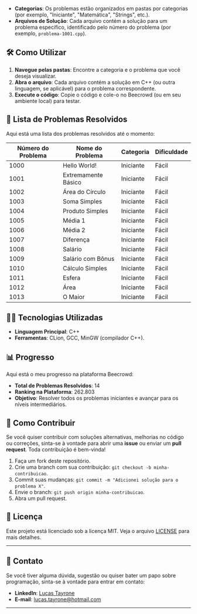 
- **Categorias**: Os problemas estão organizados em pastas por categorias (por exemplo, "Iniciante", "Matemática", "Strings", etc.).
- **Arquivos de Solução**: Cada arquivo contém a solução para um problema específico, identificado pelo número do problema (por exemplo, `problema-1001.cpp`).

## 🛠️ Como Utilizar

1. **Navegue pelas pastas**: Encontre a categoria e o problema que você deseja visualizar.
2. **Abra o arquivo**: Cada arquivo contém a solução em C++ (ou outra linguagem, se aplicável) para o problema correspondente.
3. **Execute o código**: Copie o código e cole-o no Beecrowd (ou em seu ambiente local) para testar.

## 📝 Lista de Problemas Resolvidos

Aqui está uma lista dos problemas resolvidos até o momento:

| Número do Problema | Nome do Problema           | Categoria       | Dificuldade |
|--------------------|----------------------------|-----------------|-------------|
| 1000               | Hello World!              | Iniciante       | Fácil       |
| 1001               | Extremamente Básico        | Iniciante       | Fácil       |
| 1002               | Área do Círculo            | Iniciante       | Fácil       |
| 1003               | Soma Simples               | Iniciante       | Fácil       |
| 1004               | Produto Simples            | Iniciante       | Fácil       |
| 1005               | Média 1                    | Iniciante       | Fácil       |
| 1006               | Média 2                    | Iniciante       | Fácil       |
| 1007               | Diferença                  | Iniciante       | Fácil       |
| 1008               | Salário                    | Iniciante       | Fácil       |
| 1009               | Salário com Bônus          | Iniciante       | Fácil       |
| 1010               | Cálculo Simples            | Iniciante       | Fácil       |
| 1011               | Esfera                     | Iniciante       | Fácil       |
| 1012               | Área                       | Iniciante       | Fácil       |
| 1013               | O Maior                    | Iniciante       | Fácil       |


## 🧑‍💻 Tecnologias Utilizadas

- **Linguagem Principal**: C++
- **Ferramentas**: CLion, GCC, MinGW (compilador C++).

## 📊 Progresso

Aqui está o meu progresso na plataforma Beecrowd:

- **Total de Problemas Resolvidos**: 14
- **Ranking na Plataforma**: 262.803
- **Objetivo**: Resolver todos os problemas iniciantes e avançar para os níveis intermediários.

## 🤝 Como Contribuir

Se você quiser contribuir com soluções alternativas, melhorias no código ou correções, sinta-se à vontade para abrir uma **issue** ou enviar um **pull request**. Toda contribuição é bem-vinda!

1. Faça um fork deste repositório.
2. Crie uma branch com sua contribuição: `git checkout -b minha-contribuicao`.
3. Commit suas mudanças: `git commit -m "Adicionei solução para o problema X"`.
4. Envie o branch: `git push origin minha-contribuicao`.
5. Abra um pull request.

## 📜 Licença

Este projeto está licenciado sob a licença MIT. Veja o arquivo [LICENSE](LICENSE) para mais detalhes.

---

## 🌟 Contato

Se você tiver alguma dúvida, sugestão ou quiser bater um papo sobre programação, sinta-se à vontade para entrar em contato:

- **LinkedIn**: [Lucas Tayrone]([https://www.linkedin.com/in/SeuNome](https://www.linkedin.com/in/lucastayrone/))
- **E-mail**: lucas.tayrone@hotmail.com

---
